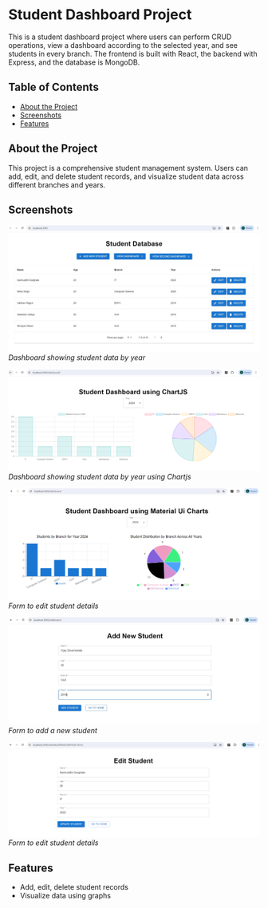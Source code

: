 # Student Dashboard Project

This is a student dashboard project where users can perform CRUD operations, view a dashboard according to the selected year, and see students in every branch. The frontend is built with React, the backend with Express, and the database is MongoDB.

## Table of Contents

- [About the Project](#about-the-project)
- [Screenshots](#screenshots)
- [Features](#features)


## About the Project

This project is a comprehensive student management system. Users can add, edit, and delete student records, and visualize student data across different branches and years.

## Screenshots

![Home View](assets/screenshot1.JPG)
_Dashboard showing student data by year_

![Dashboard View](assets/ChartjsDashboard.PNG)
_Dashboard showing student data by year using Chartjs_

![Material Ui Dashboard View](assets/MaterialUiDAshboard.PNG)
_Form to edit student details_

![Add Student](assets/AddStudent.JPG)
_Form to add a new student_

![Edit Student](assets/EditStudent.PNG)
_Form to edit student details_

## Features

- Add, edit, delete student records
- Visualize data using graphs
